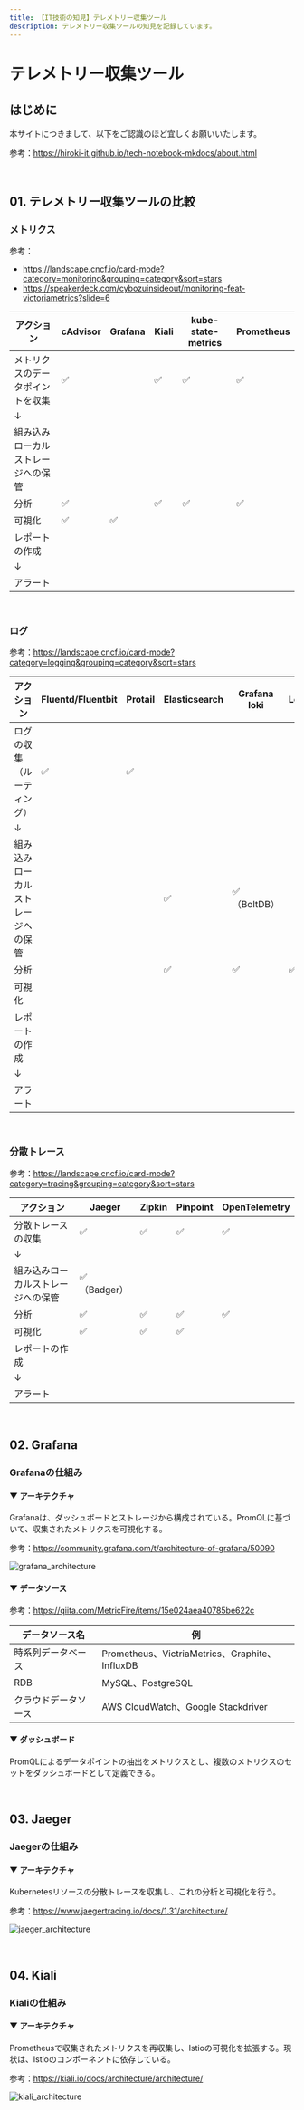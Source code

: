 ```yaml
---
title: 【IT技術の知見】テレメトリー収集ツール
description: テレメトリー収集ツールの知見を記録しています。
---
```


# テレメトリー収集ツール

## はじめに

本サイトにつきまして、以下をご認識のほど宜しくお願いいたします。

参考：https://hiroki-it.github.io/tech-notebook-mkdocs/about.html

<br>

## 01. テレメトリー収集ツールの比較

### メトリクス

参考：

- https://landscape.cncf.io/card-mode?category=monitoring&grouping=category&sort=stars
- https://speakerdeck.com/cybozuinsideout/monitoring-feat-victoriametrics?slide=6

| アクション              | cAdvisor | Grafana | Kiali | kube-state-metrics | Prometheus |
|--------------------| -------- | ------- | ----- | ------------------ | ---------- |
| メトリクスのデータポイントを収集 | ✅        |         | ✅     | ✅                  | ✅          |
| ↓                  |          |         |       |                    |            |
| 組み込みローカルストレージへの保管  |          |         |       |                    |            |
| 分析                 | ✅        |         | ✅     | ✅                  | ✅          |
| 可視化                | ✅        | ✅       |       |                    |            |
| レポートの作成            |          |         |       |                    |            |
| ↓                  |          |         |       |                    |            |
| アラート               |          |         |       |                    |            |

<br>

### ログ

参考：https://landscape.cncf.io/card-mode?category=logging&grouping=category&sort=stars

| アクション                 | Fluentd/Fluentbit | Protail | Elasticsearch | Grafana loki | Logstash |
| -------------------------- | -------------------------- | -------------------------- | ------------- | ------------ | -------- |
| ログの収集（ルーティング）         | ✅ | ✅ |               |              |          |
| ↓                          |  |  |               |              |          |
| 組み込みローカルストレージへの保管 |  |  | ✅             | ✅（BoltDB）    |         |
| 分析                       |  |  | ✅             | ✅            | ✅        |
| 可視化                     |  |  |               |              |          |
| レポートの作成             |  |  |               |              |          |
| ↓                          |  |  |               |              |          |
| アラート                   |  |  |               |              |          |

<br>

### 分散トレース

参考：https://landscape.cncf.io/card-mode?category=tracing&grouping=category&sort=stars

| アクション                 | Jaeger | Zipkin | Pinpoint | OpenTelemetry |
| -------------------------- | ------ | ------ | -------- | ------------- |
| 分散トレースの収集         | ✅      | ✅      | ✅        | ✅             |
| ↓                          |        |        |          |               |
| 組み込みローカルストレージへの保管 | ✅（Badger） |        |          |               |
| 分析                       | ✅      | ✅      | ✅        | ✅             |
| 可視化                     | ✅      | ✅      | ✅        |               |
| レポートの作成             |        |        |          |               |
| ↓                          |        |        |          |               |
| アラート                   |        |        |          |               |

<br>

## 02. Grafana

### Grafanaの仕組み

#### ▼ アーキテクチャ

Grafanaは、ダッシュボードとストレージから構成されている。PromQLに基づいて、収集されたメトリクスを可視化する。

参考：https://community.grafana.com/t/architecture-of-grafana/50090

![grafana_architecture](https://raw.githubusercontent.com/hiroki-it/tech-notebook/master/images//grafana_architecture.png)

#### ▼ データソース

参考：https://qiita.com/MetricFire/items/15e024aea40785be622c

| データソース名       | 例                                             |
| -------------------- | ---------------------------------------------- |
| 時系列データベース   | Prometheus、VictriaMetrics、Graphite、InfluxDB |
| RDB                  | MySQL、PostgreSQL                              |
| クラウドデータソース | AWS CloudWatch、Google Stackdriver             |

#### ▼ ダッシュボード

PromQLによるデータポイントの抽出をメトリクスとし、複数のメトリクスのセットをダッシュボードとして定義できる。

<br>

## 03. Jaeger

### Jaegerの仕組み

#### ▼ アーキテクチャ

Kubernetesリソースの分散トレースを収集し、これの分析と可視化を行う。

参考：https://www.jaegertracing.io/docs/1.31/architecture/

![jaeger_architecture](https://raw.githubusercontent.com/hiroki-it/tech-notebook/master/images/jaeger_architecture.png)

<br>

## 04. Kiali

### Kialiの仕組み

#### ▼ アーキテクチャ

Prometheusで収集されたメトリクスを再収集し、Istioの可視化を拡張する。現状は、Istioのコンポーネントに依存している。

参考：https://kiali.io/docs/architecture/architecture/

![kiali_architecture](https://raw.githubusercontent.com/hiroki-it/tech-notebook/master/images/kiali_architecture.png)

<br>
